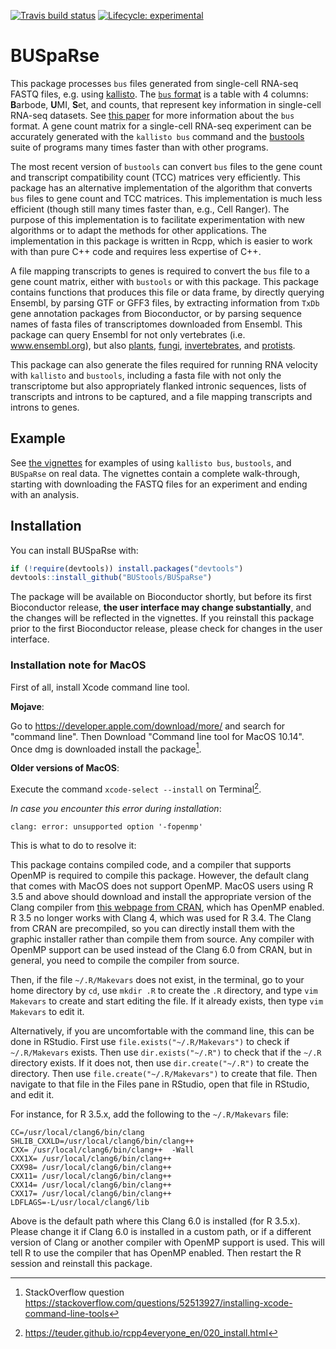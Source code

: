 <!-- badges: start -->
[![Travis build status](https://travis-ci.com/BUStools/BUSpaRse.svg?branch=master)](https://travis-ci.com/BUStools/BUSpaRse)
[![Lifecycle: experimental](https://img.shields.io/badge/lifecycle-experimental-orange.svg)](https://www.tidyverse.org/lifecycle/#experimental)
<!-- badges: end -->

# BUSpaRse

This package processes `bus` files generated from single-cell RNA-seq FASTQ files, e.g. using [kallisto](http://pachterlab.github.io/kallisto/). The [`bus` format](https://github.com/BUStools/BUS-format) is a table with 4 columns: **B**arbode, **U**MI, **S**et, and counts, that represent key information in single-cell RNA-seq datasets. See [this paper](https://academic.oup.com/bioinformatics/advance-article-abstract/doi/10.1093/bioinformatics/btz279/5487510?redirectedFrom=fulltext) for more information about the `bus` format. A gene count matrix for a single-cell RNA-seq experiment can be accurately generated with the `kallisto bus` command and the [bustools](https://bustools.github.io/) suite of programs many times faster than with other programs. 

The most recent version of `bustools` can convert `bus` files to the gene count and transcript compatibility count (TCC) matrices very efficiently. This package has an alternative implementation of the algorithm that converts `bus` files to gene count and TCC matrices. This implementation is much less efficient (though still many times faster than, e.g., Cell Ranger). The purpose of this implementation is to facilitate experimentation with new algorithms or to adapt the methods for other applications. The implementation in this package is written in Rcpp, which is easier to work with than pure C++ code and requires less expertise of C++.

A file mapping transcripts to genes is required to convert the `bus` file to a gene count matrix, either with `bustools` or with this package. This package contains functions that produces this file or data frame, by directly querying Ensembl, by parsing GTF or GFF3 files, by extracting information from `TxDb` gene annotation packages from Bioconductor, or by parsing sequence names of fasta files of transcriptomes downloaded from Ensembl. This package can query Ensembl for not only vertebrates (i.e. www.ensembl.org), but also [plants](plants.ensembl.org), [fungi](fungi.ensembl.org), [invertebrates](metazoa.ensembl.org), and [protists](protists.ensembl.org). 

This package can also generate the files required for running RNA velocity with `kallisto` and `bustools`, including a fasta file with not only the transcriptome but also appropriately flanked intronic sequences, lists of transcripts and introns to be captured, and a file mapping transcripts and introns to genes.

## Example
See [the vignettes](https://bustools.github.io/BUS_notebooks_R/index.html) for examples of using `kallisto bus`, `bustools`, and `BUSpaRse` on real data. The vignettes contain a complete walk-through, starting with downloading the FASTQ files for an experiment and ending with an analysis. 

## Installation

You can install BUSpaRse with:

``` r
if (!require(devtools)) install.packages("devtools")
devtools::install_github("BUStools/BUSpaRse")
```

The package will be available on Bioconductor shortly, but before its first Bioconductor release, **the user interface may change substantially**, and the changes will be reflected in the vignettes. If you reinstall this package prior to the first Bioconductor release, please check for changes in the user interface.


### Installation note for MacOS
First of all, install Xcode command line tool. 

**Mojave**:

Go to https://developer.apple.com/download/more/ and search for "command line". Then Download "Command line tool for MacOS 10.14". Once dmg is downloaded install the package[^1].

**Older versions of MacOS**: 

Execute the command `xcode-select --install` on Terminal[^2].

_In case you encounter this error during installation_:

```
clang: error: unsupported option '-fopenmp'
```

This is what to do to resolve it:

This package contains compiled code, and a compiler that supports OpenMP is required to compile this package. However, the default clang that comes with MacOS does not support OpenMP. MacOS users using R 3.5 and above should download and install the appropriate version of the Clang compiler from [this webpage from CRAN](https://cran.r-project.org/bin/macosx/tools/), which has OpenMP enabled. R 3.5 no longer works with Clang 4, which was used for R 3.4. The Clang from CRAN are precompiled, so you can directly install them with the graphic installer rather than compile them from source. Any compiler with OpenMP support can be used instead of the Clang 6.0 from CRAN, but in general, you need to compile the compiler from source.

Then, if the file `~/.R/Makevars` does not exist, in the terminal, go to your home directory by `cd`, use `mkdir .R` to create the `.R` directory, and type `vim Makevars` to create and start editing the file. If it already exists, then type `vim Makevars` to edit it.

Alternatively, if you are uncomfortable with the command line, this can be done in RStudio. First use `file.exists("~/.R/Makevars")` to check if `~/.R/Makevars` exists. Then use `dir.exists("~/.R")` to check that if the `~/.R` directory exists. If it does not, then use `dir.create("~/.R")` to create the directory. Then use `file.create("~/.R/Makevars")` to create that file. Then navigate to that file in the Files pane in RStudio, open that file in RStudio, and edit it.

For instance, for R 3.5.x, add the following to the `~/.R/Makevars` file:

```
CC=/usr/local/clang6/bin/clang
SHLIB_CXXLD=/usr/local/clang6/bin/clang++
CXX= /usr/local/clang6/bin/clang++  -Wall
CXX1X= /usr/local/clang6/bin/clang++
CXX98= /usr/local/clang6/bin/clang++
CXX11= /usr/local/clang6/bin/clang++
CXX14= /usr/local/clang6/bin/clang++
CXX17= /usr/local/clang6/bin/clang++
LDFLAGS=-L/usr/local/clang6/lib

```

Above is the default path where this Clang 6.0 is installed (for R 3.5.x). Please change it if Clang 6.0 is installed in a custom path, or if a different version of Clang or another compiler with OpenMP support is used. This will tell R to use the compiler that has OpenMP enabled. Then restart the R session and reinstall this package.

[^1]: StackOverflow question https://stackoverflow.com/questions/52513927/installing-xcode-command-line-tools

[^2]: https://teuder.github.io/rcpp4everyone_en/020_install.html
